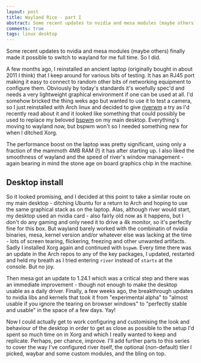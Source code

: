 ```yaml
---
layout: post
title: Wayland Rice - part I
abstract: Some recent updates to nvidia and mesa modules (maybe others) finally made it possible to switch to wayland for me full time. So I did.
comments: true
tags: linux desktop
---
```


Some recent updates to nvidia and mesa modules (maybe others) finally made it possible to switch to wayland for me full time. So I did.

A few months ago, I reinstalled an ancient laptop (originally bought in about 2011 I think) that I keep around for various bits of testing. It has an RJ45 port making it easy to connect to random other bits of networking equipment to configure them. Obviously by today's standards it's woefully spec'd and needs a very lightweight graphical environment if one can be used at all. I'd somehow bricked the thing weks ago but wanted to use it to test a camera, so I just reinstalled with Arch linux and decided to give [riverwm](https://codeberg.org/river/river) a try as I'd recently read about it and it looked like something that could possibly be used to replace my beloved [bspwm](https://github.com/baskerville/bspwm) on my main desktop. Everything's moving to wayland now, but bspwm won't so I needed something new for when I ditched Xorg.

The performance boost on the laptop was pretty significant, using only a fraction of the mammoth 4MB RAM (!) it has after starting up. I also liked the smoothness of wayland and the speed of river's window management - again bearing in mind the stone age on board graphics chip in the machine.

## Desktop install

So it looked promising, and I decided at this point to take a similar route on my main desktop - ditching Ubuntu for a return to Arch and hoping to use the same graphical stack as on the laptop. Alas, although river would start, my desktop used an nvidia card - also fairly old now as it happens, but I don't do any gaming and only need it to drive a 4k monitor, so it's perfectly fine for this box. But wayland barely worked with the combinatin of nvidia binaries, mesa, kernel version and/or whatever else was lacking at the time - lots of screen tearing, flickering, freezing and other unwanted artifacts. Sadly I installed Xorg again and continued with `bspwm`. Every time there was an update in the Arch repos to any of the key packages, I updated, restarted and held my breath as I tried entering `river` instead of `startx` at the console. But no joy.

Then mesa got an update to 1.24.1 which was a critical step and there was an immediate improvement - though not enough to make the desktop usable as a daily driver. Finally, a few weeks ago, the breakthrough updates to nvidia libs and kernels that took it from "experimental alpha" to "almost usable if you ignore the tearing on browser windows" to "perfectly stable and usable" in the space of a few days. Yay!

Now I could actually get to work configuring and customising the look and behaviour of the desktop in order to get as close as possible to the setup I'd spent so much time on in Xorg and which I really wanted to keep and replicate. Perhaps, per chance, improve. I'll add further parts to this series to cover the way I've configured river itself, the optional (non-default) tiler I picked, waybar and some custom modules, and the bling on top.
